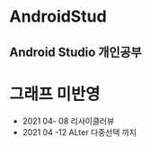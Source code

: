 # AndroidStud 

## Android Studio 개인공부






# 그래프 미반영
* 2021 04- 08 리사이클러뷰
* 2021 04 -12 ALter 다중선택 까지
